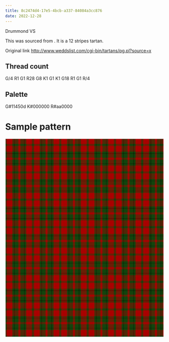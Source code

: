 ```yaml
---
title: 8c2474d4-17e5-4bcb-a337-84084a3cc876
date: 2022-12-28
---
```

Drummond VS

This was sourced from <no value>.  It is a 12 stripes tartan.

Original link http://www.weddslist.com/cgi-bin/tartans/pg.pl?source=x

## Thread count
G/4 R1 G1 R28 G8 K1 G1 K1 G18 R1 G1 R/4

## Palette
G#11450d K#000000 R#aa0000

# Sample pattern

![Tartan detail](tartan.png "G/4 R1 G1 R28 G8 K1 G1 K1 G18 R1 G1 R/4 tartan")